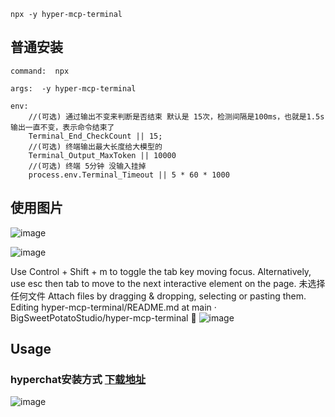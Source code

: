 ```
npx -y hyper-mcp-terminal
```



## 普通安装

```
command:  npx

args:  -y hyper-mcp-terminal

env:  
    //(可选) 通过输出不变来判断是否结束 默认是 15次，检测间隔是100ms，也就是1.5s输出一直不变，表示命令结束了
    Terminal_End_CheckCount || 15;
    //(可选) 终端输出最大长度给大模型的
    Terminal_Output_MaxToken || 10000 
    //(可选) 终端 5分钟 没输入挂掉
    process.env.Terminal_Timeout || 5 * 60 * 1000 
```

## 使用图片

![image](https://github.com/user-attachments/assets/5c79e0c6-1f0c-4fac-ba77-13609e5e32c4)

![image](https://github.com/user-attachments/assets/3488724b-f061-454d-bfb3-06c69e0e2f83)

Use Control + Shift + m to toggle the tab key moving focus. Alternatively, use esc then tab to move to the next interactive element on the page.
未选择任何文件
Attach files by dragging & dropping, selecting or pasting them.
Editing hyper-mcp-terminal/README.md at main · BigSweetPotatoStudio/hyper-mcp-terminal
📌
![image](https://github.com/user-attachments/assets/0fcfab81-b5e8-49bb-b990-eee5dcda1b29)



## Usage

### hyperchat安装方式  [下载地址](https://github.com/BigSweetPotatoStudio/HyperChat)

![image](https://github.com/user-attachments/assets/c40feb2c-48cf-4965-b743-7ccd12f6b207)
